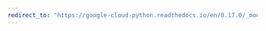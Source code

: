 ```yaml
---
redirect_to: "https://google-cloud-python.readthedocs.io/en/0.17.0/_modules/gcloud/dns/zone.html"
---
```

